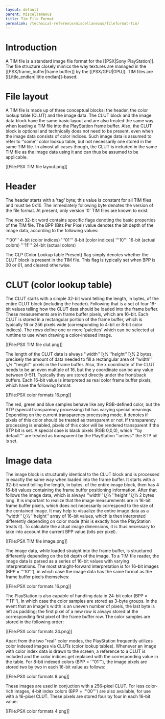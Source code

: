 ```yaml
---
layout: default
parent: Miscellaneous
title: Tim File Format
permalink: /technical-reference/miscellaneous/fileformat-tim/
---
```


# Introduction

A TIM file is a standard image file format for the [[PSX|Sony PlayStation]]. The file structure closely mimics the way textures are managed in the [[PSX/frame_buffer|frame buffer]] by the [[PSX/GPU|GPU]]. TIM files are [[Little_endian|little endian]]-based.

# File layout

A TIM file is made up of three conceptual blocks; the header, the color lookup table (CLUT) and the image data. The CLUT block and the image data block have the same basic layout and are also treated the same way when loading a TIM file into the PlayStation frame buffer. Also, the CLUT block is optional and technically does not need to be present, even when the image data consists of color indices. Such image data is assumed to refer to ''some'' color lookup table, but not necessarily one stored in the same TIM file. In almost all cases though, the CLUT is included in the same TIM file as the image data using it and can thus be assumed to be applicable.

[[File:PSX TIM file layout.png]]

# Header

The header starts with a 'tag' byte; this value is constant for all TIM files and must be 0x10. The immediately following byte denotes the version of the file format. At present, only version '0' TIM files are known to exist.

The next 32-bit word contains specific flags denoting the basic properties of the TIM file. The BPP (Bits Per Pixel) value denotes the bit depth of the image data, according to the following values:

 '''00'''  4-bit (color indices)
 '''01'''  8-bit (color indices)
 '''10'''  16-bit (actual colors)
 '''11'''  24-bit (actual colors)

The CLP (Color Lookup table Present) flag simply denotes whether the CLUT block is present in the TIM file. This flag is typically set when BPP is 00 or 01, and cleared otherwise.

# CLUT (color lookup table)

The CLUT starts with a simple 32-bit word telling the length, in bytes, of the entire CLUT block (including the header). Following that is a set of four 16-bit values telling how the CLUT data should be loaded into the frame buffer. These measurements are in frame buffer pixels, which are 16-bit. Each CLUT is stored in a rectangular portion of the frame buffer, which is typically 16 or 256 pixels wide (corresponding to 4-bit or 8-bit color indices). The rows define one or more 'palettes' which can be selected at runtime to use when drawing a color-indexed image.

[[File:PSX TIM file clut.png]]

The length of the CLUT data is always ''width'' ï¿½ ''height'' ï¿½ 2 bytes, precisely the amount of data needed to fill a rectangular area of ''width'' ï¿½ ''height'' pixels in the frame buffer. Also, the x coordinate of the CLUT needs to be an even multiple of 16, but the y coordinate can be any value between 0-511. Typically they are stored directly under the front/back buffers. Each 16-bit value is interpreted as real color frame buffer pixels, which have the following format:

[[File:PSX color formats 16.png]]

The red, green and blue samples behave like any RGB-defined color, but the STP (special transparency processing) bit has varying special meanings. Depending on the current transparency processing mode, it denotes if pixels of this color should be treated as transparent or not. If transparency processing is enabled, pixels of this color will be rendered transparent if the STP bit is set. A special case is black pixels (RGB 0,0,0), which '''by default''' are treated as transparent by the PlayStation ''unless'' the STP bit is set.

# Image data

The image block is structurally identical to the CLUT block and is processed in exactly the same way when loaded into the frame buffer. It starts with a 32-bit word telling the length, in bytes, of the entire image block, then has 4 16-bit values containing the frame buffer positioning information. After that follows the image data, which is always ''width'' ï¿½ ''height'' ï¿½ 2 bytes long. It is important to realize that the image measurements are in 16-bit frame buffer pixels, which does not necessarily correspond to the size of the contained image. It may help to visualize the entire image data as a ''width'' ï¿½ ''height'' array of 16-bit values, which is then interpreted differently depending on color mode (this is exactly how the PlayStation treats it). To calculate the actual image dimensions, it is thus necessary to take into account the current BPP value (bits per pixel).

[[File:PSX TIM file image.png]]

The image data, while loaded straight into the frame buffer, is structured differently depending on the bit depth of the image. To a TIM file reader, the image data is parsed as a series of 16-bit values with varying interpretations. The most straight-forward interpretation is for 16-bit images (BPP = '''10'''), in which case the image data has the same format as the frame buffer pixels themselves:

[[File:PSX color formats 16.png]]

The PlayStation is also capable of handling data in 24-bit color (BPP = '''11'''), in which case the color samples are stored as 3-byte groups. In the event that an image's width is an uneven number of pixels, the last byte is left as padding; the first pixel of a new row is always stored at the corresponding first pixel of the frame buffer row. The color samples are stored in the following order:

[[File:PSX color formats 24.png]]

Apart from the two "real" color modes, the PlayStation frequently utilizes color indexed images via CLUTs (color lookup tables). Whenever an image with color index data is drawn to the screen, a reference to a CLUT is included and the color indices get replaced with the corresponding value in the table. For 8-bit indexed colors (BPP = '''01'''), the image pixels are stored two by two in each 16-bit value as follows:

[[File:PSX color formats 8.png]]

These images are used in conjuction with a 256-pixel CLUT. For less color-rich images, 4-bit index colors (BPP = '''00''') are also available, for use with a 16-pixel CLUT. These pixels are stored four by four in each 16-bit value:

[[File:PSX color formats 4.png]]
